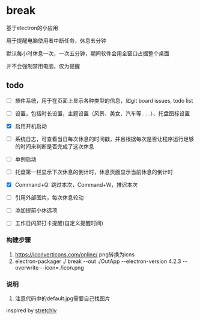 # break

基于electron的小应用

用于提醒电脑使用者中断任务，休息五分钟

默认每小时休息一次，一次五分钟，期间软件会用全窗口占据整个桌面

并不会强制禁用电脑，仅为提醒

## todo

- [ ] 插件系统，用于在页面上显示各种类型的信息，如git board issues, todo list
- [ ] 设置，包括时长设置，主题设置（风景、美女、汽车等……）、托盘图标设置
- [x] 启用开机启动
- [ ] 系统日志，可查看当日每次休息的时间戳，并且根据每次是否让程序运行足够的时间来判断是否完成了这次休息
- [ ] 单例启动
- [ ] 托盘第一栏显示下次休息的倒计时，休息页面显示当前休息的倒计时
- [x] Command+Q: 跳过本次，Command+W，推迟本次
- [ ] 引用外部图片，每次休息轮动
- [ ] 添加提前小休选项
- [ ] 工作日闪屏打卡提醒(自定义提醒时间)


### 构建步骤

1. https://iconverticons.com/online/ png转换为icns
2. electron-packager ./ break --out ./OutApp --electron-version 4.2.3 --overwrite --icon=./icon.png

### 说明

1. 注意代码中的default.jpg需要自己找图片

inspired by [stretchly](https://github.com/hovancik/stretchly)

